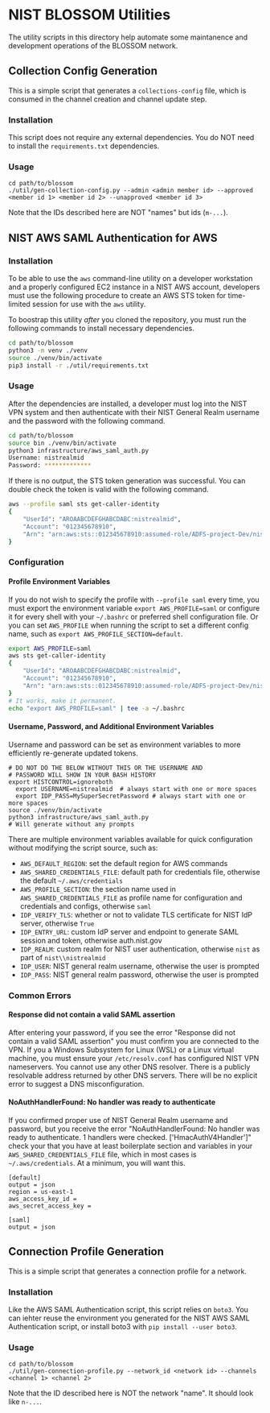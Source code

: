 # NIST BLOSSOM Utilities

The utility scripts in this directory help automate some maintanence and development operations of the BLOSSOM network.

## Collection Config Generation

This is a simple script that generates a `collections-config` file, which is consumed in the channel creation and channel update step.

### Installation
This script does not require any external dependencies. You do NOT need to install the `requirements.txt` dependencies.

### Usage
```
cd path/to/blossom
./util/gen-collection-config.py --admin <admin member id> --approved <member id 1> <member id 2> --unapproved <member id 3>
```
Note that the IDs described here are NOT "names" but ids (`m-...`).

## NIST AWS SAML Authentication for AWS

### Installation

To be able to use the `aws` command-line utility on a developer workstation and
a properly configured EC2 instance in a NIST AWS account, developers must use
the following procedure to create an AWS STS token for time-limited session for
use with the `aws` utility.

To boostrap this utility _after_ you cloned the repository, you must run the
following commands to install necessary dependencies.

```sh
cd path/to/blossom
python3 -m venv ./venv
source ./venv/bin/activate
pip3 install -r ./util/requirements.txt
```

### Usage

After the dependencies are installed, a developer must log into the NIST VPN
system and then authenticate with their NIST General Realm username and the
password with the following command.

```sh
cd path/to/blossom
source bin ./venv/bin/activate
python3 infrastructure/aws_saml_auth.py
Username: nistrealmid
Password: *************
```

If there is no output, the STS token generation was successful. You can double
check the token is valid with the following command.

```sh
aws --profile saml sts get-caller-identity
{
    "UserId": "AROAABCDEFGHABCDABC:nistrealmid",
    "Account": "012345678910",
    "Arn": "arn:aws:sts::012345678910:assumed-role/ADFS-project-Dev/nistrealmid"
}
```

### Configuration

#### Profile Environment Variables

If you do not wish to specify the profile with `--profile saml` every time, you
must export the environment variable `export AWS_PROFILE=saml` or configure it
for every shell with your `~/.bashrc` or preferred shell configuration file. Or
you can set `AWS_PROFILE` when running the script to set a different config
name, such as `export AWS_PROFILE_SECTION=default`.

```sh
export AWS_PROFILE=saml
aws sts get-caller-identity
{
    "UserId": "AROAABCDEFGHABCDABC:nistrealmid",
    "Account": "012345678910",
    "Arn": "arn:aws:sts::012345678910:assumed-role/ADFS-project-Dev/nistrealmid"
}
# It works, make it permanent.
echo "export AWS_PROFILE=saml" | tee -a ~/.bashrc
```

#### Username, Password, and Additional Environment Variables

Username and password can be set as environment variables to more efficiently
re-generate updated tokens.

```
# DO NOT DO THE BELOW WITHOUT THIS OR THE USERNAME AND
# PASSWORD WILL SHOW IN YOUR BASH HISTORY
export HISTCONTROL=ignoreboth
  export USERNAME=nistrealmid  # always start with one or more spaces
  export IDP_PASS=MySuperSecretPassword # always start with one or more spaces
source ./venv/bin/activate
python3 infrastructure/aws_saml_auth.py
# Will generate without any prompts
```

There are multiple environment variables available for quick configuration
without modifying the script source, such as:

- `AWS_DEFAULT_REGION`: set the default region for AWS commands
- `AWS_SHARED_CREDENTIALS_FILE`: default path for credentials file, otherwise
the default `~/.aws/credentials`
- `AWS_PROFILE_SECTION`: the section name used in `AWS_SHARED_CREDENTIALS_FILE`
as profile name for configuration and credentials and configs, otherwise `saml`
- `IDP_VERIFY_TLS`: whether or not to validate TLS certificate for NIST IdP
server, otherwise `True`
- `IDP_ENTRY_URL`: custom IdP server and endpoint to generate SAML session and
token, otherwise auth.nist.gov
- `IDP_REALM`: custom realm for NIST user authentication, otherwise `nist`
as part of `nist\\nistrealmid`
- `IDP_USER`: NIST general realm username, otherwise the user is prompted
- `IDP_PASS`: NIST general realm password, otherwise the user is prompted

### Common Errors

#### Response did not contain a valid SAML assertion

After entering your password, if you see the error "Response did not contain a
valid SAML assertion" you must confirm you are connected to the VPN. If you a
Windows Subsystem for Linux (WSL) or a Linux virtual machine, you must ensure
your `/etc/resolv.conf` has configured NIST VPN nameservers. You cannot use any
other DNS resolver. There is a publicly resolvable address returned by other DNS
servers. There will be no explicit error to suggest a DNS misconfiguration.

#### NoAuthHandlerFound: No handler was ready to authenticate

If you confirmed proper use of NIST General Realm username and password, but you
receive the error "NoAuthHandlerFound: No handler was ready to authenticate. 1
handlers were checked. ['HmacAuthV4Handler']" check your that you have at least
boilerplate section and variables in your `AWS_SHARED_CREDENTIALS_FILE` file,
which in most cases is `~/.aws/credentials`. At a minimum, you will want this.

```
[default]
output = json
region = us-east-1
aws_access_key_id = 
aws_secret_access_key = 

[saml]
output = json
```

## Connection Profile Generation

This is a simple script that generates a connection profile for a network.

### Installation
Like the AWS SAML Authentication script, this script relies on `boto3`. You can iehter reuse the environment you generated for the NIST AWS SAML Authentication script, or install boto3 with `pip install --user boto3`.

### Usage
```
cd path/to/blossom
./util/gen-connection-profile.py --network_id <network id> --channels <channel 1> <channel 2>
```
Note that the ID described here is NOT the network "name". It should look like `n-...`.
